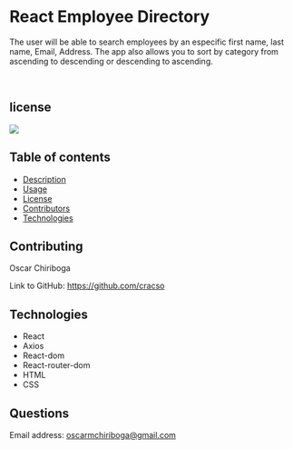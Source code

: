 
  # **React Employee Directory**

  
  The user will be able to search employees by an especific first name, last name, Email, Address. The app also allows you to sort by category from ascending to descending or descending to ascending.


  <br>
  
  

  ## license
  
  <img src = "https://img.shields.io/static/v1?label=license&message=None&color=">



  ## Table of contents

  * [Description](#Description)
  * [Usage](#Usage)
  * [License](#License)
  * [Contributors](#Contributors)
  * [Technologies](#Technologies)

  ## Contributing
      
  Oscar Chiriboga
  
  
  Link to GitHub: https://github.com/cracso

  ## Technologies
  
  * React
  * Axios
  * React-dom
  * React-router-dom
  * HTML
  * CSS

  ## Questions
  
  Email address: oscarmchiriboga@gmail.com
  
